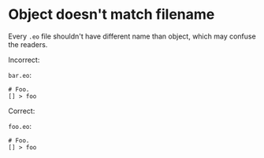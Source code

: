 # Object doesn't match filename

Every `.eo` file shouldn't have different name than object, which may confuse
the readers.

Incorrect:

`bar.eo`:

```eo
# Foo.
[] > foo
```

Correct:

`foo.eo`:

```eo
# Foo.
[] > foo
```

